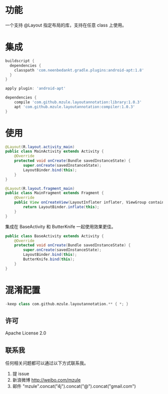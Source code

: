 # 功能
一个支持 @Layout 指定布局的库，支持在任意 class 上使用。

# 集成

``` groovy
buildscript {
  dependencies {
    classpath 'com.neenbedankt.gradle.plugins:android-apt:1.8'
  }
}
```
``` groovy
apply plugin: 'android-apt'

dependencies {
    compile 'com.github.mzule.layoutannotation:library:1.0.3'
    apt 'com.github.mzule.layoutannotation:compiler:1.0.3'
}
```

# 使用

``` java
@Layout(R.layout.activity_main)
public class MainActivity extends Activity {
    @Override
    protected void onCreate(Bundle savedInstanceState) {
        super.onCreate(savedInstanceState);
        LayoutBinder.bind(this);
    }
}
```

``` java
@Layout(R.layout.fragment_main)
public class MainFragment extends Fragment {
    @Override
    public View onCreateView(LayoutInflater inflater, ViewGroup container, Bundle savedInstanceState) {
        return LayoutBinder.inflate(this);
    }
}
```

集成在 BaseActivity 和 ButterKnife 一起使用效果更佳。

``` java
public class BaseActivity extends Activity {
    @Override
    protected void onCreate(Bundle savedInstanceState) {
        super.onCreate(savedInstanceState);
        LayoutBinder.bind(this);
        ButterKnife.bind(this);
    }
}
```

# 混淆配置

``` groovy
-keep class com.github.mzule.layoutannotation.** { *; }
```

## 许可

Apache License  2.0

## 联系我

任何相关问题都可以通过以下方式联系我。

1. 提 issue
1. 新浪微博 http://weibo.com/mzule
1. 邮件 "mzule".concat("4j").concat("@").concat("gmail.com")
